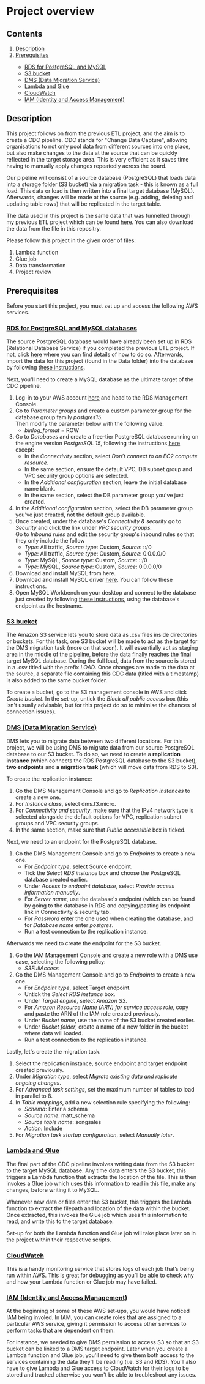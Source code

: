 # Project overview


## Contents

<ol>
    <li><a href='https://github.com/mwagaine/DataPortfolio/tree/main/Data%20Engineering%20projects/2.%20CDC%20pipeline#description'>Description</a></li>
    <li><a href='https://github.com/mwagaine/DataPortfolio/tree/main/Data%20Engineering%20projects/2.%20CDC%20pipeline#prerequisites'>Prerequisites</a></li>
        <ul>
            <li><a href='https://github.com/mwagaine/DataPortfolio/tree/main/Data%20Engineering%20projects/2.%20CDC%20pipeline#rds-for-postgresql-and-mysql-databases'>RDS for PostgreSQL and MySQL</a></li>
            <li><a href='https://github.com/mwagaine/DataPortfolio/tree/main/Data%20Engineering%20projects/2.%20CDC%20pipeline#s3-bucket'>S3 bucket</a></li>
            <li><a href='https://github.com/mwagaine/DataPortfolio/tree/main/Data%20Engineering%20projects/2.%20CDC%20pipeline#dms-data-migration-service'>DMS (Data Migration Service)</a></li>
            <li><a href='https://github.com/mwagaine/DataPortfolio/tree/main/Data%20Engineering%20projects/2.%20CDC%20pipeline#lambda-and-glue'>Lambda and Glue</a></li>
            <li><a href='https://github.com/mwagaine/DataPortfolio/tree/main/Data%20Engineering%20projects/2.%20CDC%20pipeline#cloudwatch'>CloudWatch</a></li>
            <li><a href='https://github.com/mwagaine/DataPortfolio/tree/main/Data%20Engineering%20projects/2.%20CDC%20pipeline#iam-identity-and-access-management'>IAM (Identity and Access Management)</a></li>
        </ul>
</ol>

## Description 

This project follows on from the previous ETL project, and the aim is to create a CDC pipeline. CDC stands for "Change Data Capture", allowing organisations to not only pool data from different sources into one place, but also make changes to the data at the source that can be quickly reflected in the target storage area. This is very efficient as it saves time having to manually apply changes repeatedly across the board.

Our pipeline will consist of a source database (PostgreSQL) that loads data into a storage folder (S3 bucket) via a migration task - this is known as a full load. This data or load is then written into a final target database (MySQL). Afterwards, changes will be made at the source (e.g. adding, deleting and updating table rows) that will be replicated in the target table. 

The data used in this project is the same data that was funnelled through my previous ETL project which can be found <a href='#'>here</a>. You can also download the data from the file in this repositry.

Please follow this project in the given order of files:
<ol>
    <li>Lambda function</li>
    <li>Glue job</li>
    <li>Data transformation</li>
    <li>Project review</li>
</ol>


## Prerequisites

Before you start this project, you must set up and access the following AWS services. 

### <ins>RDS for PostgreSQL and MySQL databases</ins>

The source PostgreSQL database would have already been set up in RDS (Relational Database Service) if you completed the previous ETL project. If not, click <a href='https://github.com/mwagaine/DataPortfolio/blob/main/Data%20Engineering%20projects/1.%20ETL%20pipeline/README.md#project-prerequisites'>here</a> where you can find details of how to do so. Afterwards, import the data for this project (found in the Data folder) into the database by following <a href='https://learnsql.com/blog/how-to-import-csv-to-postgresql/'>these instructions</a>.

Next, you'll need to create a MySQL database as the ultimate target of the CDC pipeline.

<ol>
    <li>Log-in to your AWS account <a href='https://aws.amazon.com/free/'>here</a> and head to the RDS Management Console.</li>
    <li>Go to <i>Parameter groups</i> and create a custom parameter group for the database group family <i>postgres15</i>.
    <br>
    Then modify the parameter below with the following value:
        <ul>
            <li><i>binlog_format</i> = ROW</li>
        </ul>
    </li>
    <li>Go to <i>Databases</i> and create a free-tier PostgreSQL database running on the engine version <i>PostgreSQL 15</i>, following the instructions <a href='https://docs.aws.amazon.com/AmazonRDS/latest/UserGuide/CHAP_Tutorials.WebServerDB.CreateDBInstance.html'>here</a> except:
    <ul>
      <li>In the <i>Connectivity</i> section, select <i>Don’t connect to an EC2 compute resource</i>.</li>
      <li>In the same section, ensure the default VPC, DB subnet group and VPC security group options are selected.</li>
      <li>In the <i>Additional configuration</i> section, leave the initial database name blank.</li>
      <li>In the same section, select the DB parameter group you've just created.</li>
    </ul> 
    <li>In the <i>Additional configuration</i> section, select the DB parameter group you've just created, not the default group available.</li>
    <li>Once created, under the database's <i>Connectivity & security</i> go to <i>Security</i> and click the link under <i>VPC security groups.</i>
    <br>
    Go to <i>Inbound rules</i> and edit the security group's inbound rules so that they only include the follow
    <ul>
      <li><i>Type</i>: All traffic, <i>Source type</i>: Custom, <i>Source</i>: ::/0</li>
      <li><i>Type</i>: All traffic, <i>Source type</i>: Custom, <i>Source</i>: 0.0.0.0/0</li>
      <li><i>Type</i>: MySQL, <i>Source type</i>: Custom, <i>Source</i>: ::/0</li>
      <li><i>Type</i>: MySQL, <i>Source type</i>: Custom, <i>Source</i>: 0.0.0.0/0</li>
    </ul>
    </li>
    <li>Download and install MySQL from here.</li>
    <li>Download and install MySQL driver <a href='https://jdbc.postgresql.org/'>here</a>. You can follow these instructions.</li>
    <li>Open MySQL Workbench on your desktop and connect to the database just created by following <a href='https://dev.mysql.com/doc/workbench/en/wb-mysql-connections-new.html'>these instructions</a>, using the database's endpoint as the hostname.</li>
</ol>


### <ins>S3 bucket</ins>

The Amazon S3 service lets you to store data as .csv files inside directories or buckets. For this task, one S3 bucket will be made to act as the target for the DMS migration task (more on that soon). It will essentially act as staging area in the middle of the pipeline, before the data finally reaches the final target MySQL database. During the full load, data from the source is stored in a .csv titled with the prefix <i>LOAD</i>. Once changes are made to the data at the source, a separate file containing this CDC data (titled with a timestamp) is also added to the same bucket folder.

To create a bucket, go to the S3 management console in AWS and click <i>Create bucket</i>. In the set-up, untick the <i>Block all public access</i></li> box (this isn't usually advisable, but for this project do so to minimise the chances of connection issues).

 
### <ins>DMS (Data Migration Service)</ins>

DMS lets you to migrate data between two different locations. For this project, we will be using DMS to migrate data from our source PostgreSQL database to our S3 bucket. To do so, we need to create a <b>replication instance</b> (which connects the RDS PostgreSQL database to the S3 bucket), <b>two endpoints</b> and <b>a migration task</b> (which will move data from RDS to S3).

To create the replication instance:
<ol>
    <li>Go the DMS Management Console and go to <i>Replication instances</i> to create a new one.
    <li>For <i>Instance class</i>, select dms.t3.micro.</li>
    <li>For <i>Connectivity and security</i>, make sure that the IPv4 network type is selected alongside the default options for VPC, replication subnet groups and VPC security groups.</li>
    <li>In the same section, make sure that <i>Public accessible</i> box is ticked.</li>
</ol>

Next, we need to an endpoint for the PostgreSQL database.
<ol>
    <li>Go the DMS Management Console and go to <i>Endpoints</i> to create a new one.
    <br>
        <ul>
            <li>For <i>Endpoint type</i>, select Source endpoint. </li></li>
            <li>Tick the <i>Select RDS instance</i> box and choose the PostgreSQL database created earlier.</li>
            <li>Under <i>Access to endpoint database</i>, select <i>Provide access information manually</i>.</li>
            <li>For <i>Server name</i>, use the database's endpoint (which can be found by going to the database in RDS and copying/pasting its endpoint link in Connectivity & security tab.</li>
            <li>For <i>Password</i> enter the one used when creating the database, and for <i>Database name</i> enter <i>postgres</i>.</li>
            <li>Run a test connection to the replication instance.</li>
        </ul>
    </li>
</ol>

Afterwards we need to create the endpoint for the S3 bucket.
<ol>
    <li>Go the IAM Management Console and create a new role with a DMS use case, selecting the following policy:
    <br>
        <ul>
            <li><i>S3FullAccess</i></li></li>
        </ul>
    </li>
    <li>Go the DMS Management Console and go to <i>Endpoints</i> to create a new one.
    <br>
        <ul>
            <li>For <i>Endpoint type</i>, select Target endpoint.</li></li>
            <li>Untick the <i>Select RDS instance</i> box.</li>
            <li>Under <i>Target engine</i>, select <i>Amazon S3</i>.</li>
            <li>For <i>Amazon Resource Name (ARN) for service access role</i>, copy and paste the ARN of the IAM role created previously.</li>
            <li>Under <i>Bucket name</i>, use the name of the S3 bucket created earlier.</li>
            <li>Under <i>Bucket folder</i>, create a name of a new folder in the bucket where data will loaded.</li>
            <li>Run a test connection to the replication instance.</li>
        </ul>
    </li>
</ol>

Lastly, let's create the migration task.
<ol>
    <li>Select the replication instance, source endpoint and target endpoint created previously.</li>
    <li>Under <i>Migration type</i>, select <i>Migrate existing data and replicate ongoing changes</i>.</li>
    <li>For <i>Advanced task settings</i>, set the maximum number of tables to load in parallel to 8.</li>
    <li>In <i>Table mappings</i>, add a new selection rule specifying the following:
        <ul>
            <li><i>Schema</i>: Enter a schema</li>
            <li><i>Source name</i>: matt_schema</li>
            <li><i>Source table name</i>: songsales</li>
            <li><i>Action</i>: Include</li>
        </ul>    
    </li>
    <li>For <i>Migration task startup configuration</i>, select <i>Manually later</i>.</li>
</ol>


### <ins>Lambda and Glue</ins>

The final part of the CDC pipeline involves writing data from the S3 bucket to the target MySQL database. Any time data enters the S3 bucket, this triggers a Lambda function that extracts the location of the file. This is then invokes a Glue job which uses this information to read in this file, make any changes, before writing it to MySQL. 

Whenever new data or files enter the S3 bucket, this triggers the Lambda function to extract the filepath and location of the data within the bucket. Once extracted, this invokes the Glue job which uses this information to read, and write this to the target database. 

Set-up for both the Lambda function and Glue job will take place later on in the project within their respective scripts. 


### <ins>CloudWatch</ins>

This is a handy monitoring service that stores logs of each job that’s being run within AWS. This is great for debugging as you’ll be able to check why and how your Lambda function or Glue job may have failed.


### <ins>IAM (Identity and Access Management)</ins>

At the beginning of some of these AWS set-ups, you would have noticed IAM being involed. In IAM, you can create roles that are assigned to a particular AWS service, giving it permission to access other services to perform tasks that are dependent on them. 

For instance, we needed to give DMS permission to access S3 so that an S3 bucket can be linked to a DMS target endpoint. Later when you create a Lambda function and Glue job, you'll need to give them both access to the services containing the data they'll be reading (i.e. S3 and RDS). You'll also have to give Lambda and Glue access to CloudWatch for their logs to be stored and tracked otherwise you won't be able to troubleshoot any issues.
